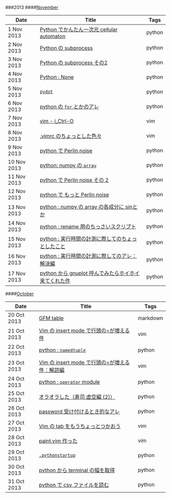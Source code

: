 ###2013
####[November](./2013/Nov)

|Date       |Title                                                                                  |Tags    |
|-----------|---------------------------------------------------------------------------------------|--------|
|1 Nov 2013 |[Python でかんたん一次元 cellular automaton](./2013/Nov/1.python-ca.md)                |python  |
|2 Nov 2013 |[Python の subprocess](./2013/Nov/2.python-subprocess.md)                              |python  |
|3 Nov 2013 |[Python の subprocess その2](./2013/Nov/3.python-subprocess-2.md)                      |python  |
|4 Nov 2013 |[Python : None](./2013/Nov/4.python-None-comparison.md)                                |python  |
|5 Nov 2013 |[`pydot`](./2013/Nov/5.python-pydot.md)                                                |python  |
|6 Nov 2013 |[python の `for` とかのアレ](./2013/Nov/6.python-for-refresh.md)                       |python  |
|7 Nov 2013 |[vim - i_Ctrl-O](./2013/Nov/7.vim-i_CTRL-O.md)                                         |vim     |
|8 Nov 2013 |[.vimrc のちょっとした色々]( ./2013/Nov/8.vimrc-settings.md)                           |vim     |
|9 Nov 2013 |[python で Perlin noise](./2013/Nov/9.python-perlinnoise.md)                           |python  |
|10 Nov 2013|[python: numpy の `array`](./2013/Nov/10.python-numpy-arrays.md)                       |python  |
|11 Nov 2013|[python で Perlin noise その 2](./2013/Nov/11.python-perlinnoise-multi.md)             |python  |
|12 Nov 2013|[python で もっと Perlin noise](./2013/Nov/12.python-perlinnoise-more.md)              |python  |
|13 Nov 2013|[python : numpy の array の各成分に sinとか](./2013/Nov/13.python-numpy-sin.md)        |python  |
|14 Nov 2013|[python : rename 用のちっさいスクリプト](./2013/Nov/14.python-handy-renamer.md)        |python  |
|15 Nov 2013|[python : 実行時間の計測に際してのちょっとしたこと](./2013/Nov/15.python-timing.md)    |python  |
|16 Nov 2013|[python : 実行時間の計測に際してのアレ：解決編](./2013/Nov/16.python-timing-solved.md) |python  |
|17 Nov 2013|[python から gnuplot 呼んでみたらホイホイ来てくれた件](./2013/Nov/17.python-gnuplot.md)|python  |


####[October](./2013/Oct)

|Date       |Title                                                                               |Tags    |
|-----------|------------------------------------------------------------------------------------|--------|
|20 Oct 2013|[GFM table](./2013/Oct/20.gfmtable.md)                                              |markdown|
|21 Oct 2013|[Vim の insert mode で行頭の=が増える件](./2013/Oct/21.vim-doubleequal.md)          |vim     |
|22 Oct 2013|[python : `namedtuple`](./2013/Oct/22.python-namedtuple.md)                         |python  |
|23 Oct 2013|[Vim の insert mode で行頭の=が増える件：解読編](./2013/Oct/23.vim-doubleequal-2.md)|vim     |
|24 Oct 2013|[python : `operator` module](./2013/Oct/24.python-module-operator.md)               |python  |
|25 Oct 2013|[オラオラした（寿司 虚空編 (2)）](./2013/Oct/25.oraora-sushi2.md)                   |python  |
|26 Oct 2013|[password 受け付けるとき的なアレ](./2013/Oct/26.python-getpass.md)                  |python  |
|27 Oct 2013|[Vim の tab をもうちょっとつかおう](./2013/Oct/27.vim-tabs.md)                      |vim     |
|28 Oct 2013|[paint.vim 作った](./2013/Oct/28.vim-paint.md)                                      |vim     |
|29 Oct 2013|[`.pythonstartup`](./2013/Oct/29.pythonstartup.md)                                  |python  |
|30 Oct 2013|[python から terminal の幅を取得](./2013/Oct/30.python-consolewidth.md)             |python  |
|31 Oct 2013|[python で csv ファイルを読む](./2013/Oct/31-python-readcsv.md)                     |python  |

